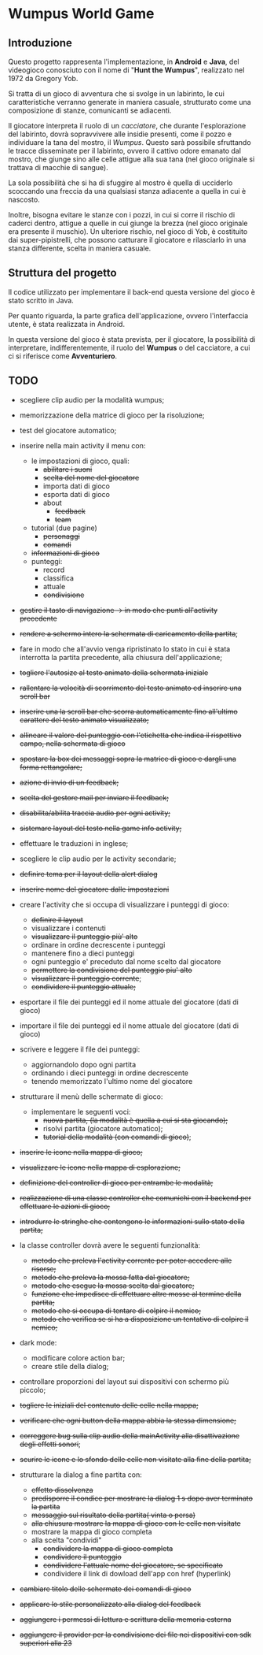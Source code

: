 # Wumpus World Game

## Introduzione

Questo progetto rappresenta l'implementazione, in **Android** e **Java**, del videogioco conosciuto con il nome di "**Hunt the Wumpus**", realizzato nel 1972 da Gregory Yob.

Si tratta di un gioco di avventura che si svolge in un labirinto, le cui caratteristiche verranno generate in maniera casuale, strutturato come una composizione di stanze, comunicanti se adiacenti.

Il giocatore interpreta il ruolo di un *cacciatore*, che durante l'esplorazione del labirinto, dovrà sopravvivere alle insidie presenti, come il pozzo e individuare la tana del mostro, il *Wumpus*. Questo sarà possibile sfruttando le tracce disseminate per il labirinto, ovvero il cattivo odore emanato dal mostro, che giunge sino alle celle attigue alla sua tana (nel gioco originale si trattava di macchie di sangue).

La sola possibilità che si ha di sfuggire al mostro è quella di ucciderlo scoccando una freccia da una qualsiasi stanza adiacente a quella in cui è nascosto.

Inoltre, bisogna evitare le stanze con i pozzi, in cui si corre il rischio di caderci dentro, attigue a quelle in cui giunge la brezza (nel gioco originale era presente il muschio). Un ulteriore rischio, nel gioco di Yob, è costituito dai super-pipistrelli, che possono catturare il giocatore e rilasciarlo in una stanza differente, scelta in maniera casuale.



## Struttura del progetto

Il codice utilizzato per implementare il back-end questa versione del gioco è stato scritto in Java.

Per quanto riguarda, la parte grafica dell'applicazione, ovvero l'interfaccia utente, è stata realizzata in Android.

In questa versione del gioco è stata prevista, per il giocatore, la possibilità di interpretare, indifferentemente, il ruolo del **Wumpus** o del cacciatore, a cui ci si riferisce come **Avventuriero**.



## TODO

- scegliere clip audio per la modalità wumpus;

- memorizzazione della matrice di gioco per la risoluzione;

- test del giocatore automatico;

- inserire nella main activity il menu con:
  - le impostazioni di gioco, quali:
    - ~~abilitare i suoni~~
    - ~~scelta del nome del giocatore~~
    - importa dati di gioco
    - esporta dati di gioco
    - about
      - ~~feedback~~
      - ~~team~~
  - tutorial (due pagine)
    - ~~personaggi~~
    - ~~comandi~~
  - ~~informazioni di gioco~~
  - punteggi:
    - record
    - classifica
    - attuale
    - ~~condivisione~~
  
- ~~gestire il tasto di navigazione -> in modo che punti all'activity precedente~~

- ~~rendere a schermo intero la schermata di caricamento della partita~~;

- fare in modo che all'avvio venga ripristinato lo stato in cui è stata interrotta la partita precedente, alla chiusura dell'applicazione;

- ~~togliere l'autosize al testo animato della schermata iniziale~~

- ~~rallentare la velocità di scorrimento del testo animato ed inserire una scroll bar~~

- ~~inserire una la scroll bar che scorra automaticamente fino all'ultimo carattere del testo animato visualizzato;~~

- ~~allineare il valore del punteggio con l'etichetta che indica il rispettivo campo, nella schermata di gioco~~

- ~~spostare la box dei messaggi sopra la matrice di gioco e dargli una forma rettangolare;~~

- ~~azione di invio di un feedback;~~

- ~~scelta del gestore mail per inviare il feedback;~~

- ~~disabilita/abilita traccia audio per ogni activity;~~

- ~~sistemare layout del testo nella game info activity;~~

- effettuare le traduzioni in inglese;

- scegliere le clip audio per le activity secondarie;

- ~~definire tema per il layout della alert dialog~~

- ~~inserire nome del giocatore dalle impostazioni~~

- creare l'activity che si occupa di visualizzare i punteggi di gioco:
  - ~~definire il layout~~
  - visualizzare i contenuti
  - ~~visualizzare il punteggio più' alto~~
  - ordinare in ordine decrescente i punteggi
  - mantenere fino a dieci punteggi
  - ogni punteggio e' preceduto dal nome scelto dal giocatore
  - ~~permettere la condivisione del punteggio piu' alto~~
  - ~~visualizzare il punteggio corrente~~;
  - ~~condividere il punteggio attuale;~~
  
- esportare il file dei punteggi ed il nome attuale del giocatore (dati di gioco)

- importare il file dei punteggi ed il nome attuale del giocatore (dati di gioco)

- scrivere e leggere il file dei punteggi:
  - aggiornandolo dopo ogni partita
  - ordinando i dieci punteggi in ordine decrescente
  - tenendo memorizzato l'ultimo nome del giocatore
  
- strutturare il menù delle schermate di gioco:
  - implementare le seguenti voci:
    - ~~nuova partita, (la modalità è quella a cui si sta giocando);~~
    - risolvi partita (giocatore automatico);
    - ~~tutorial della modalità (con comandi di gioco)~~;
  
- ~~inserire le icone nella mappa di gioco;~~

- ~~visualizzare le icone nella mappa di esplorazione;~~

- ~~definizione del controller di gioco per entrambe le modalità;~~

- ~~realizzazione di una classe controller che comunichi con il backend per effettuare le azioni di gioco;~~

- ~~introdurre le stringhe che contengono le informazioni sullo stato della partita;~~

- la classe controller dovrà avere le seguenti funzionalità:
  - ~~metodo che preleva l'activity corrente per poter accedere alle risorse;~~
  - ~~metodo che preleva la mossa fatta dal giocatore;~~
  - ~~metodo che esegue la mossa scelta dal giocatore;~~
  - ~~funzione che impedisce di effettuare altre mosse al termine della partita;~~
  - ~~metodo che si occupa di tentare di colpire il nemico;~~
  - ~~metodo che verifica se si ha a disposizione un tentativo di colpire il nemico;~~
  
- dark mode:
  - modificare colore action bar;
  - creare stile della dialog;
  
- controllare proporzioni del layout sui dispositivi con schermo più piccolo;

- ~~togliere le iniziali del contenuto delle celle nella mappa;~~

- ~~verificare che ogni button della mappa abbia la stessa dimensione;~~

- ~~correggere bug sulla clip audio della mainActivity alla disattivazione degli effetti sonori~~;

- ~~scurire le icone e lo sfondo delle celle non visitate alla fine della partita;~~

- strutturare la dialog a fine partita con:

  - ~~effetto dissolvenza~~
  - ~~predisporre il condice per mostrare la dialog 1 s dopo aver terminato la partita~~
  - ~~messaggio sul risultato della partita( vinta o persa)~~
  - ~~alla chiusura mostrare la mappa di gioco con le celle non visitate~~
  - mostrare la mappa di gioco completa
  - alla scelta "condividi"
    - ~~condividere la mappa di gioco completa~~
    - ~~condividere il punteggio~~ 
    - ~~condividere l'attuale nome del giocatore, se specificato~~
    - condividere il link di dowload dell'app con href (hyperlink)

- ~~cambiare titolo delle schermate dei comandi di gioco~~

- ~~applicare lo stile personalizzato alla dialog del feedback~~

- ~~aggiungere i permessi di lettura e scrittura della memoria esterna~~

- ~~aggiungere il provider per la condivisione dei file nei dispositivi con sdk superiori alla 23~~

  
